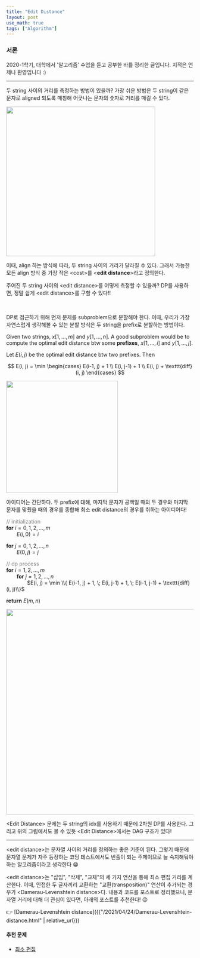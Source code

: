 ```yaml
---
title: "Edit Distance"
layout: post
use_math: true
tags: ["Algorithm"]
---
```


### 서론
2020-1학기, 대학에서 '알고리즘' 수업을 듣고 공부한 바를 정리한 글입니다. 지적은 언제나 환영입니다 :)

<hr/>

두 string 사이의 거리를 측정하는 방법이 있을까? 가장 쉬운 방법은 두 string이 같은 문자로 aligned 되도록 매칭해 어긋나는 문자의 숫자로 거리를 매길 수 있다.

<div class="img-wrapper">
  <img src="{{ "/images/algorithm/edit-distance-1.png" | relative_url }}" width="400px">
</div>

이때, align 하는 방식에 따라, 두 string 사이의 거리가 달라질 수 있다. 그래서 가능한 모든 align 방식 중 가장 작은 \<cost\>를 \<**edit distance**\>라고 정의한다.

주어진 두 string 사이의 \<edit distance\>를 어떻게 측정할 수 있을까? DP를 사용하면, 정말 쉽게 \<edit distance\>를 구할 수 있다!!

<br/>

DP로 접근하기 위해 먼저 문제를 subproblem으로 분할해야 한다. 이때, 우리가 가장 자연스럽게 생각해볼 수 있는 분할 방식은 두 string을 prefix로 분할하는 방법이다.

<div class="statement" markdown="1">

Given two strings, $x[1, \dots, m]$ and $y[1, \dots, n]$. A good subproblem would be to compute the optimal edit distance btw some **prefixes**, $x[1, \dots, i]$ and $y[1, \dots, j]$.

</div>

Let $E(i, j)$ be the optimal edit distance btw two prefixes. Then

$$
E(i, j) = \min \begin{cases}
  E(i-1, j) + 1 \\
  E(i, j-1) + 1 \\
  E(i, j) + \texttt{diff}(i, j)
\end{cases}
$$

<div class="img-wrapper">
  <img src="{{ "/images/algorithm/edit-distance-2.png" | relative_url }}" width="300px">
</div>

아이디어는 간단하다. 두 prefix에 대해, <span class="half_HL">마지막 문자가 공백일 때의 두 경우</span>와 <span class="half_HL">마지막 문자를 맞췄을 때의 경우</span>를 종합해 최소 edit distance의 경우를 취하는 아이디어다!

<div class="math-statement" markdown="1">

<span style="color: grey">// initialization</span><br/>
**for** $i=0, 1, 2, \dots, m$<br/>
&emsp;&emsp;$E(i, 0) = i$

**for** $j=0, 1, 2, \dots, n$<br/>
&emsp;&emsp;$E(0, j) = j$

<span style="color: grey">// dp process</span><br/>
**for** $i=1, 2, \dots, m$<br/>
&emsp;&emsp;**for** $j=1, 2, \dots, n$<br/>
&emsp;&emsp;&emsp;&emsp;$E(i, j) = \min \\{ E(i-1, j) + 1, \; E(i, j-1) + 1, \; E(i-1, j-1) + \texttt{diff}(i, j)\\}$

**return** $E(m, n)$

</div>

<div class="img-wrapper">
  <img src="{{ "/images/algorithm/edit-distance-3.png" | relative_url }}" width="550px">
</div>

\<Edit Distance\> 문제는 두 string의 idx를 사용하기 때문에 2차원 DP를 사용한다. 그리고 위의 그림에서도 볼 수 있듯 \<Edit Distance\>에서는 DAG 구조가 있다!

<hr/>

\<edit distance\>는 문자열 사이의 거리를 정의하는 좋은 기준이 된다. 그렇기 때문에 문자열 문제가 자주 등장하는 코딩 테스트에서도 빈출이 되는 주제이므로 늘 숙지해둬야 하는 알고리즘이라고 생각한다 😁

\<edit distance\>는 "삽입", "삭제", "교체"의 세 가지 연산을 통해 최소 편집 거리를 계산한다. 이때, 인접한 두 글자끼리 교환하는 "교환(transposition)" 연산이 추가되는 경우가 \<Damerau-Levenshtein distance\>다. 내용과 코드를 포스트로 정리했으니, 문자열 거리에 대해 더 관심이 있다면, 아래의 포스트를 추천한다! 😉

👉 [Damerau-Levenshtein distance]({{"/2021/04/24/Damerau-Levenshtein-distance.html" | relative_url}})

#### 추천 문제
- [최소 편집](https://www.acmicpc.net/problem/15483)
